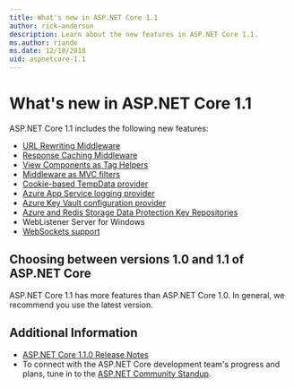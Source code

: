 ```yaml
---
title: What's new in ASP.NET Core 1.1
author: rick-anderson
description: Learn about the new features in ASP.NET Core 1.1.
ms.author: riande
ms.date: 12/18/2018
uid: aspnetcore-1.1
---
```


# What's new in ASP.NET Core 1.1

ASP.NET Core 1.1 includes the following new features:

* [URL Rewriting Middleware](xref:fundamentals/url-rewriting)
* [Response Caching Middleware](xref:performance/caching/middleware)
* [View Components as Tag Helpers](xref:mvc/views/view-components#invoking-a-view-component-as-a-tag-helper)
* [Middleware as MVC filters](xref:mvc/controllers/filters#using-middleware-in-the-filter-pipeline)
* [Cookie-based TempData provider](xref:fundamentals/app-state#tempdata)
* [Azure App Service logging provider](xref:fundamentals/logging/index#azure-app-service)
* [Azure Key Vault configuration provider](xref:security/key-vault-configuration)
* [Azure and Redis Storage Data Protection Key Repositories](xref:security/data-protection/implementation/key-storage-providers)
* WebListener Server for Windows
* [WebSockets support](xref:fundamentals/websockets)

## Choosing between versions 1.0 and 1.1 of ASP.NET Core

ASP.NET Core 1.1 has more features than ASP.NET Core 1.0. In general, we recommend you use the latest version.

## Additional Information

* [ASP.NET Core 1.1.0 Release Notes](https://github.com/dotnet/aspnetcore/releases/tag/1.1.0)
* To connect with the ASP.NET Core development team's progress and plans, tune in to the [ASP.NET Community Standup](https://live.asp.net/).
